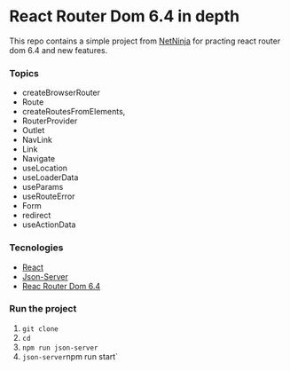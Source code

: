 # React Router Dom 6.4 in depth

This repo contains a simple project from [NetNinja](https://www.youtube.com/playlist?list=PL4cUxeGkcC9iVKmtNuCeIswnQ97in2GGf) for practing
react router dom 6.4 and new features.

### Topics

- createBrowserRouter
- Route
- createRoutesFromElements,
- RouterProvider
- Outlet
- NavLink
- Link
- Navigate
- useLocation
- useLoaderData
- useParams
- useRouteError
- Form
- redirect
- useActionData

### Tecnologies

- [React](https://reactjs.org/docs/getting-started.html)
- [Json-Server](https://www.jsonserver.io/)
- [Reac Router Dom 6.4](https://reactrouter.com/en/main/start/overview)


### Run the project

1. `git clone `
2. `cd `
3. `npm run json-server`
4. `json-server`npm run start`
